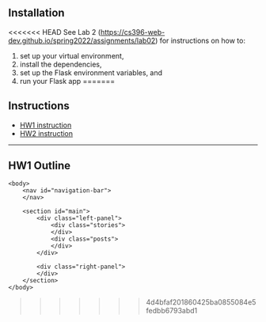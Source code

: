 ## Installation

<<<<<<< HEAD
See Lab 2 (https://cs396-web-dev.github.io/spring2022/assignments/lab02) for instructions on how to:

1. set up your virtual environment,
2. install the dependencies,
3. set up the Flask environment variables, and 
4. run your Flask app
=======
## Instructions
* [HW1 instruction](https://cs396-web-dev.github.io/spring2022/assignments/hw01#navbar)  
* [HW2 instruction](https://cs396-web-dev.github.io/spring2022/assignments/hw02)  
   
---  
## HW1 Outline  
```
<body>
    <nav id="navigation-bar">
    </nav>

    <section id="main">
        <div class="left-panel">
            <div class="stories">
            </div>
            <div class="posts">
            </div>
        </div>

        <div class="right-panel">
        </div>
    </section>
</body>
```


  
>>>>>>> 4d4bfaf201860425ba0855084e5fedbb6793abd1
